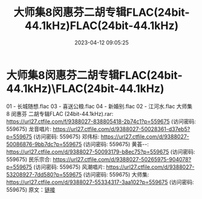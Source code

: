 ﻿---
title: 大师集8闵惠芬二胡专辑FLAC(24bit-44.1kHz)FLAC(24bit-44.1kHz)
date: 2023-04-12 09:05:25
categories: 古典音乐、新世纪、纯音雅乐
tags: 纯音雅乐
---
# 大师集8闵惠芬二胡专辑FLAC(24bit-44.1kHz)\FLAC(24bit-44.1kHz)

01 - 长城随想.flac
03 - 喜送公粮.flac
04 - 新婚别.flac
02 - 江河水.flac
大师集 8 闵惠芬 二胡专辑FLAC (24bit-44.1kHz).rar: https://url27.ctfile.com/f/9388027-838805418-2b74c1?p=559675
(访问密码: 559675)
龙音唱片: https://url27.ctfile.com/d/9388027-50028361-d37eb5?p=559675
(访问密码: 559675)
邓伟标: https://url27.ctfile.com/d/9388027-50086876-9bb7dc?p=559675
(访问密码: 559675)
黄荟--: https://url27.ctfile.com/d/9388027-50093179-b8ec75?p=559675
(访问密码: 559675)
民乐宗合: https://url27.ctfile.com/d/9388027-50265975-904078?p=559675
(访问密码: 559675)
风潮唱片: https://url27.ctfile.com/d/9388027-53208927-7dd580?p=559675
(访问密码: 559675)
大师集: https://url27.ctfile.com/d/9388027-55334317-3aa102?p=559675
(访问密码: 559675)
原文：[链接](https://blog.sina.com.cn/s/blog_1647c7e76010311ev.html)